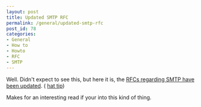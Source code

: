 ```yaml
---
layout: post
title: Updated SMTP RFC
permalink: /general/updated-smtp-rfc
post_id: 78
categories:
- General
- How to
- Howto
- RFC
- SMTP
---
```


Well. Didn't expect to see this, but here it is, the
[RFCs regarding SMTP have been updated](http://blog.mailchannels.com/2008/10/update-to-email-standards.html). (
[hat tip](http://anarchaia.org/archive/2008/10/02.html))

Makes for an interesting read if your into this kind of thing.
